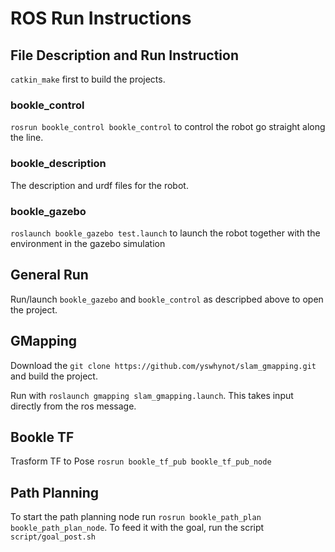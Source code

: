 # ROS Run Instructions

## File Description and Run Instruction

`catkin_make` first to build the projects.  

### bookle_control
`rosrun bookle_control bookle_control` to control the robot go straight along the line.

### bookle_description
The description and urdf files for the robot.

### bookle_gazebo
`roslaunch bookle_gazebo test.launch` to launch the robot together with the environment in the gazebo simulation

## General Run
Run/launch `bookle_gazebo` and `bookle_control` as descripbed above to open the project.

## GMapping
Download the `git clone https://github.com/yswhynot/slam_gmapping.git` and build the project.  

Run with `roslaunch gmapping slam_gmapping.launch`. This takes input directly from the ros message.

## Bookle TF 
Trasform TF to Pose `rosrun bookle_tf_pub bookle_tf_pub_node`

## Path Planning
To start the path planning node run `rosrun bookle_path_plan bookle_path_plan_node`. To feed it with the goal, run the script `script/goal_post.sh`
